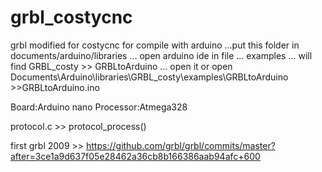 # grbl_costycnc
grbl modified for costycnc
for compile with arduino ...put this folder in documents/arduino/libraries ... open arduino ide
in file ... examples ... will find GRBL_costy >> GRBLtoArduino ... open it 
or open Documents\Arduino\libraries\GRBL_costy\examples\GRBLtoArduino >>GRBLtoArduino.ino

Board:Arduino nano
Processor:Atmega328


protocol.c >> protocol_process()

first grbl 2009 >> https://github.com/grbl/grbl/commits/master?after=3ce1a9d637f05e28462a36cb8b166386aab94afc+600

